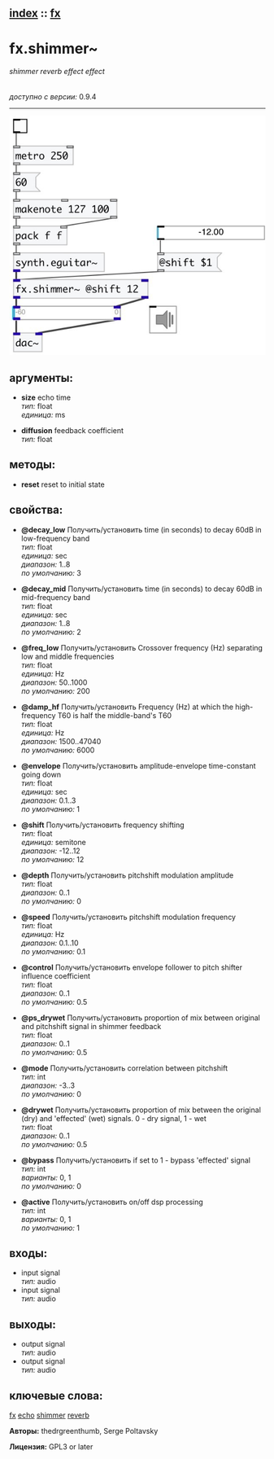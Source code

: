 [index](index.html) :: [fx](category_fx.html)
---

# fx.shimmer~

###### shimmer reverb effect effect

*доступно с версии:* 0.9.4

---




[![example](../examples/img/fx.shimmer~.jpg)](../examples/pd/fx.shimmer~.pd)



## аргументы:

* **size**
echo time<br>
_тип:_ float<br>
_единица:_ ms<br>

* **diffusion**
feedback coefficient<br>
_тип:_ float<br>



## методы:

* **reset**
reset to initial state<br>




## свойства:

* **@decay_low** 
Получить/установить time (in seconds) to decay 60dB in low-frequency band<br>
_тип:_ float<br>
_единица:_ sec<br>
_диапазон:_ 1..8<br>
_по умолчанию:_ 3<br>

* **@decay_mid** 
Получить/установить time (in seconds) to decay 60dB in mid-frequency band<br>
_тип:_ float<br>
_единица:_ sec<br>
_диапазон:_ 1..8<br>
_по умолчанию:_ 2<br>

* **@freq_low** 
Получить/установить Crossover frequency (Hz) separating low and middle frequencies<br>
_тип:_ float<br>
_единица:_ Hz<br>
_диапазон:_ 50..1000<br>
_по умолчанию:_ 200<br>

* **@damp_hf** 
Получить/установить Frequency (Hz) at which the high-frequency T60 is half the middle-band&#39;s T60<br>
_тип:_ float<br>
_единица:_ Hz<br>
_диапазон:_ 1500..47040<br>
_по умолчанию:_ 6000<br>

* **@envelope** 
Получить/установить amplitude-envelope time-constant going down<br>
_тип:_ float<br>
_единица:_ sec<br>
_диапазон:_ 0.1..3<br>
_по умолчанию:_ 1<br>

* **@shift** 
Получить/установить frequency shifting<br>
_тип:_ float<br>
_единица:_ semitone<br>
_диапазон:_ -12..12<br>
_по умолчанию:_ 12<br>

* **@depth** 
Получить/установить pitchshift modulation amplitude<br>
_тип:_ float<br>
_диапазон:_ 0..1<br>
_по умолчанию:_ 0<br>

* **@speed** 
Получить/установить pitchshift modulation frequency<br>
_тип:_ float<br>
_единица:_ Hz<br>
_диапазон:_ 0.1..10<br>
_по умолчанию:_ 0.1<br>

* **@control** 
Получить/установить envelope follower to pitch shifter influence coefficient<br>
_тип:_ float<br>
_диапазон:_ 0..1<br>
_по умолчанию:_ 0.5<br>

* **@ps_drywet** 
Получить/установить proportion of mix between original and pitchshift signal in shimmer feedback<br>
_тип:_ float<br>
_диапазон:_ 0..1<br>
_по умолчанию:_ 0.5<br>

* **@mode** 
Получить/установить correlation between pitchshift<br>
_тип:_ int<br>
_диапазон:_ -3..3<br>
_по умолчанию:_ 0<br>

* **@drywet** 
Получить/установить proportion of mix between the original (dry) and &#39;effected&#39; (wet) signals. 0 -
dry signal, 1 - wet<br>
_тип:_ float<br>
_диапазон:_ 0..1<br>
_по умолчанию:_ 0.5<br>

* **@bypass** 
Получить/установить if set to 1 - bypass &#39;effected&#39; signal<br>
_тип:_ int<br>
_варианты:_ 0, 1<br>
_по умолчанию:_ 0<br>

* **@active** 
Получить/установить on/off dsp processing<br>
_тип:_ int<br>
_варианты:_ 0, 1<br>
_по умолчанию:_ 1<br>



## входы:

* input signal<br>
_тип:_ audio
* input signal<br>
_тип:_ audio



## выходы:

* output signal<br>
_тип:_ audio
* output signal<br>
_тип:_ audio



## ключевые слова:

[fx](keywords/fx.html)
[echo](keywords/echo.html)
[shimmer](keywords/shimmer.html)
[reverb](keywords/reverb.html)






**Авторы:** thedrgreenthumb, Serge Poltavsky




**Лицензия:** GPL3 or later





